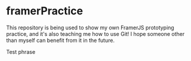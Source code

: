 # framerPractice
This repository is being used to show my own FramerJS prototyping practice, and it's also teaching me how to use Git! I hope someone other than myself can benefit from it in the future.

Test phrase
